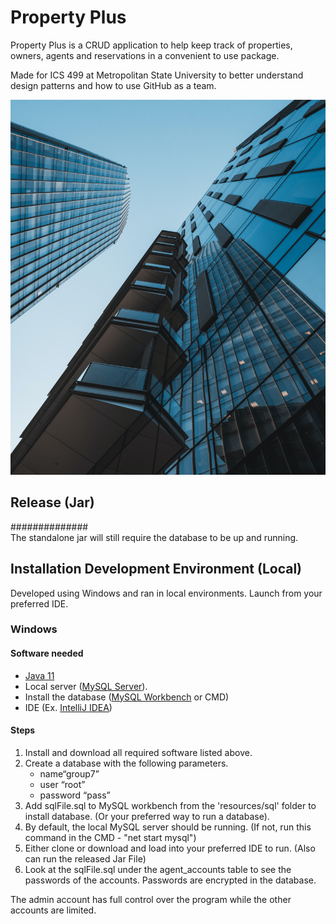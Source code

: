 # Property Plus

Property Plus is a CRUD application to help keep track of properties, owners, agents and reservations in a convenient to use package. 

Made for ICS 499 at Metropolitan State University to better understand design patterns and how to use GitHub as a team. 

<img src="Group7Proj/src/main/resources/images/Property.jpg" width="600" height="600">

## Release (Jar)
############## \
The standalone jar will still require the database to be up and running.

## Installation Development Environment (Local)
Developed using Windows and ran in local environments.  Launch from your preferred IDE.
### Windows
 #### Software needed
  * [Java 11](https://www.oracle.com/java/technologies/javase/jdk11-archive-downloads.html)
  * Local server ([MySQL Server](https://dev.mysql.com/downloads/mysql/)).
  * Install the database ([MySQL Workbench](https://www.mysql.com/products/workbench/) or CMD) 
  * IDE (Ex. [IntelliJ IDEA](https://www.jetbrains.com/idea/download/#section=windows))

#### Steps
1. Install and download all required software listed above.
2. Create a database with the following parameters.
   - name“group7” 
   - user “root” 
   - password “pass” 
1. Add sqlFile.sql to MySQL workbench from the 'resources/sql' folder to install database. (Or your preferred way to run a database).
2. By default, the local MySQL server should be running. (If not, run this command in the CMD - "net start mysql") 
3. Either clone or download and load into your preferred IDE to run. (Also can run the released Jar File) 
4. Look at the sqlFile.sql under the agent_accounts table to see the passwords of the accounts. Passwords are encrypted in the database.


The admin account has full control over the program while the other accounts are limited. 
  
